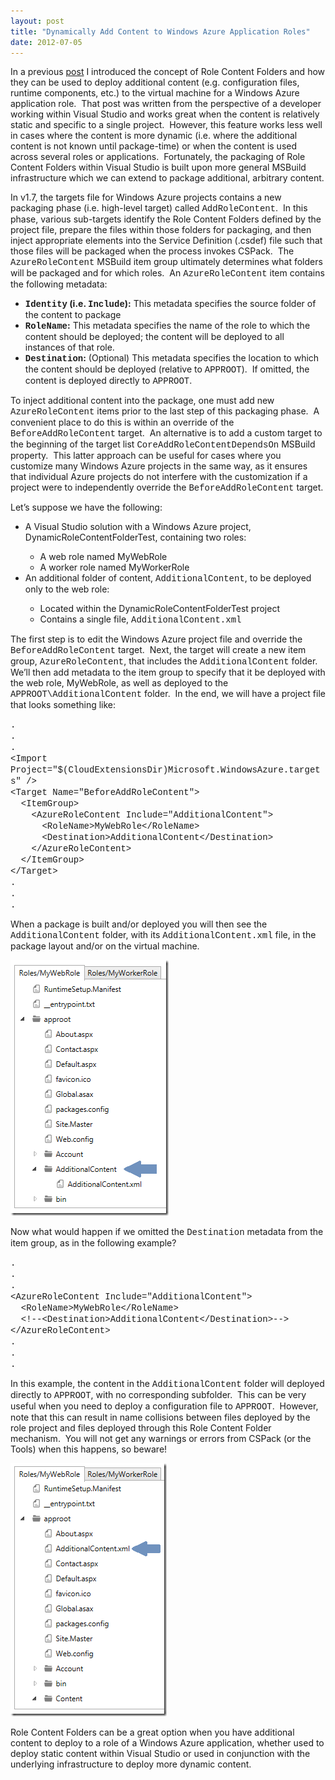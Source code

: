 ```yaml
---
layout: post
title: "Dynamically Add Content to Windows Azure Application Roles"
date: 2012-07-05
---
```

<p>In a previous <a href="{% post_url 2012-06-08-add-files-to-your-windows-azure-package-using-role-content-folders %}">post</a> I introduced the concept of Role Content Folders and how they can be used to deploy additional content (e.g. configuration files, runtime components, etc.) to the virtual machine for a Windows Azure application role.&nbsp; That post was written from the perspective of a developer working within Visual Studio and works great when the content is relatively static and specific to a single project.&nbsp; However, this feature works less well in cases where the content is more dynamic (i.e. where the additional content is not known until package-time) or when the content is used across several roles or applications.&nbsp; Fortunately, the packaging of Role Content Folders within Visual Studio is built upon more general MSBuild infrastructure which we can extend to package additional, arbitrary content.</p>
<p>In v1.7, the targets file for Windows Azure projects contains a new packaging phase (i.e. high-level target) called <span style="font-family: Courier New;" face="Courier New">AddRoleContent</span>.&nbsp; In this phase, various sub-targets identify the Role Content Folders defined by the project file, prepare the files within those folders for packaging, and then inject appropriate elements into the Service Definition (.csdef) file such that those files will be packaged when the process invokes CSPack.&nbsp; The <span style="font-family: Courier New;" face="Courier New">AzureRoleContent</span> MSBuild item group ultimately determines what folders will be packaged and for which roles.&nbsp; An <span style="font-family: Courier New;" face="Courier New">AzureRoleContent</span> item contains the following metadata:</p>
<ul>
<li><strong><span style="font-family: Courier New;" face="Courier New">Identity</span> (i.e. <span style="font-family: Courier New;" face="Courier New">Include</span>):</strong> This metadata specifies the source folder of the content to package</li>
<li><strong><span style="font-family: Courier New;" face="Courier New">RoleName</span>:</strong> This metadata specifies the name of the role to which the content should be deployed; the content will be deployed to all instances of that role.</li>
<li><strong><span style="font-family: Courier New;" face="Courier New">Destination</span>:</strong> (Optional) This metadata specifies the location to which the content should be deployed (relative to <span style="font-family: Courier New;" face="Courier New">APPROOT</span>).&nbsp; If omitted, the content is deployed directly to <span style="font-family: Courier New;" face="Courier New">APPROOT</span>.</li>
</ul>
<p>To inject additional content into the package, one must add new <span style="font-family: Courier New;" face="Courier New">AzureRoleContent</span> items prior to the last step of this packaging phase.&nbsp; A convenient place to do this is within an override of the <span style="font-family: Courier New;" face="Courier New">BeforeAddRoleContent</span> target.&nbsp; An alternative is to add a custom target to the beginning of the target list <span style="font-family: Courier New;" face="Courier New">CoreAddRoleContentDependsOn</span> MSBuild property.&nbsp; This latter approach can be useful for cases where you customize many Windows Azure projects in the same way, as it ensures that individual Azure projects do not interfere with the customization if a project were to independently override the <span style="font-family: Courier New;" face="Courier New">BeforeAddRoleContent</span> target.</p>
<p>Let&rsquo;s suppose we have the following:</p>
<ul>
<li>A Visual Studio solution with a Windows Azure project, DynamicRoleContentFolderTest, containing two roles:</li>
<ul>
<li>A web role named MyWebRole</li>
<li>A worker role named MyWorkerRole</li>
</ul>
<li>An additional folder of content, <span style="font-family: Courier New;" face="Courier New">AdditionalContent</span>, to be deployed only to the web role:</li>
<ul>
<li>Located within the DynamicRoleContentFolderTest project</li>
<li>Contains a single file, <span style="font-family: Courier New;" face="Courier New">AdditionalContent.xml</span></li>
</ul>
</ul>
<p>The first step is to edit the Windows Azure project file and override the <span style="font-family: Courier New;" face="Courier New">BeforeAddRoleContent</span> target.&nbsp; Next, the target will create a new item group, <span style="font-family: Courier New;" face="Courier New">AzureRoleContent</span>, that includes the <span style="font-family: Courier New;" face="Courier New">AdditionalContent</span> folder.&nbsp; We&rsquo;ll then add metadata to the item group to specify that it be deployed with the web role, MyWebRole, as well as deployed to the <span style="font-family: Courier New;" face="Courier New">APPROOT\AdditionalContent</span> folder.&nbsp; In the end, we will have a project file that looks something like:</p>
<p><span style="font-family: Courier New;" face="Courier New">. <br /> . <br /> . <br />&lt;Import Project="$(CloudExtensionsDir)Microsoft.WindowsAzure.targets" /&gt; <br />&lt;Target Name="BeforeAddRoleContent"&gt; <br />&nbsp; &lt;ItemGroup&gt; <br />&nbsp;&nbsp;&nbsp; &lt;AzureRoleContent Include="AdditionalContent"&gt; <br />&nbsp;&nbsp;&nbsp;&nbsp;&nbsp; &lt;RoleName&gt;MyWebRole&lt;/RoleName&gt; <br />&nbsp;&nbsp;&nbsp;&nbsp;&nbsp; &lt;Destination&gt;AdditionalContent&lt;/Destination&gt; <br />&nbsp;&nbsp;&nbsp; &lt;/AzureRoleContent&gt; <br />&nbsp; &lt;/ItemGroup&gt; <br />&lt;/Target&gt; <br /> . <br /> . <br />.</span></p>
<p>When a package is built and/or deployed you will then see the <span style="font-family: Courier New;" face="Courier New">AdditionalContent</span> folder, with its <span style="font-family: Courier New;" face="Courier New">AdditionalContent.xml</span> file, in the package layout and/or on the virtual machine.</p>
<p><a href="/assets/posts/4314.AdditionalContent_07546AB9.png"><img width="253" height="409" title="AdditionalContent" style="display: inline; background-image: none;" alt="AdditionalContent" src="/assets/posts/5875.AdditionalContent_thumb_00A16136.png" border="0" /></a></p>
<p>Now what would happen if we omitted the <span style="font-family: Courier New;" face="Courier New">Destination</span> metadata from the item group, as in the following example?</p>
<p><span style="font-family: Courier New;" face="Courier New">. <br /> . <br /> . <br />&lt;AzureRoleContent Include="AdditionalContent"&gt; <br />&nbsp; &lt;RoleName&gt;MyWebRole&lt;/RoleName&gt; <br />&nbsp; &lt;!--&lt;Destination&gt;AdditionalContent&lt;/Destination&gt;--&gt; <br />&lt;/AzureRoleContent&gt; <br /> . <br /> . <br /> .</span></p>
<p>In this example, the content in the <span style="font-family: Courier New;" face="Courier New">AdditionalContent</span> folder will deployed directly to <span style="font-family: Courier New;" face="Courier New">APPROOT</span>, with no corresponding subfolder.&nbsp; This can be very useful when you need to deploy a configuration file to <span style="font-family: Courier New;" face="Courier New">APPROOT</span>.&nbsp; However, note that this can result in name collisions between files deployed by the role project and files deployed through this Role Content Folder mechanism.&nbsp; You will not get any warnings or errors from CSPack (or the Tools) when this happens, so beware!</p>
<p><a href="/assets/posts/8117.AdditionalContentInAppRoot_20BC6DF3.png"><img width="250" height="405" title="AdditionalContentInAppRoot" style="display: inline; background-image: none;" alt="AdditionalContentInAppRoot" src="/assets/posts/3302.AdditionalContentInAppRoot_thumb_55C8FD23.png" border="0" /></a></p>
<p>Role Content Folders can be a great option when you have additional content to deploy to a role of a Windows Azure application, whether used to deploy static content within Visual Studio or used in conjunction with the underlying infrastructure to deploy more dynamic content.</p>